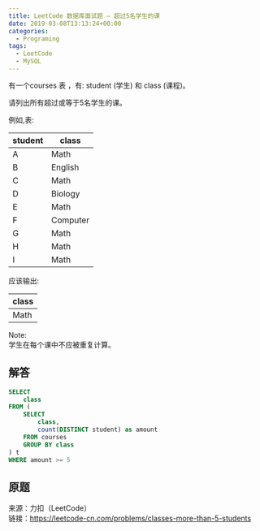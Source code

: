 ```yaml
---
title: LeetCode 数据库面试题 – 超过5名学生的课
date: 2019-03-08T13:13:24+00:00
categories:
  - Programing
tags:
  - LeetCode
  - MySQL
---
```


有一个courses 表 ，有: student (学生) 和 class (课程)。

请列出所有超过或等于5名学生的课。

<!--more-->

例如,表:

| student | class    |
| ------- | -------- |
| A       | Math     |
| B       | English  |
| C       | Math     |
| D       | Biology  |
| E       | Math     |
| F       | Computer |
| G       | Math     |
| H       | Math     |
| I       | Math     |

应该输出:

| class |
| ----- |
| Math  |

Note:  
学生在每个课中不应被重复计算。

## 解答

```sql
SELECT
    class
FROM (
    SELECT
        class,
        count(DISTINCT student) as amount
    FROM courses
    GROUP BY class
) t
WHERE amount >= 5
```

## 原题

来源：力扣（LeetCode）  
链接：<https://leetcode-cn.com/problems/classes-more-than-5-students>
